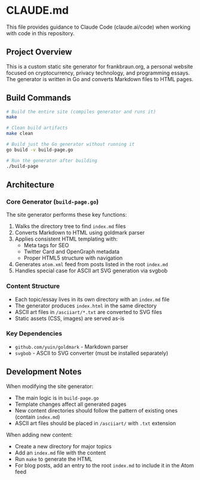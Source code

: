 # CLAUDE.md

This file provides guidance to Claude Code (claude.ai/code) when working with code in this repository.

## Project Overview

This is a custom static site generator for frankbraun.org, a personal website focused on cryptocurrency, privacy technology, and programming essays. The generator is written in Go and converts Markdown files to HTML pages.

## Build Commands

```bash
# Build the entire site (compiles generator and runs it)
make

# Clean build artifacts
make clean

# Build just the Go generator without running it
go build -v build-page.go

# Run the generator after building
./build-page
```

## Architecture

### Core Generator (`build-page.go`)
The site generator performs these key functions:
1. Walks the directory tree to find `index.md` files
2. Converts Markdown to HTML using goldmark parser
3. Applies consistent HTML templating with:
   - Meta tags for SEO
   - Twitter Card and OpenGraph metadata
   - Proper HTML5 structure with navigation
4. Generates `atom.xml` feed from posts listed in the root `index.md`
5. Handles special case for ASCII art SVG generation via svgbob

### Content Structure
- Each topic/essay lives in its own directory with an `index.md` file
- The generator produces `index.html` in the same directory
- ASCII art files in `/asciiart/*.txt` are converted to SVG files
- Static assets (CSS, images) are served as-is

### Key Dependencies
- `github.com/yuin/goldmark` - Markdown parser
- `svgbob` - ASCII to SVG converter (must be installed separately)

## Development Notes

When modifying the site generator:
- The main logic is in `build-page.go`
- Template changes affect all generated pages
- New content directories should follow the pattern of existing ones (contain `index.md`)
- ASCII art files should be placed in `/asciiart/` with `.txt` extension

When adding new content:
- Create a new directory for major topics
- Add an `index.md` file with the content
- Run `make` to generate the HTML
- For blog posts, add an entry to the root `index.md` to include it in the Atom feed